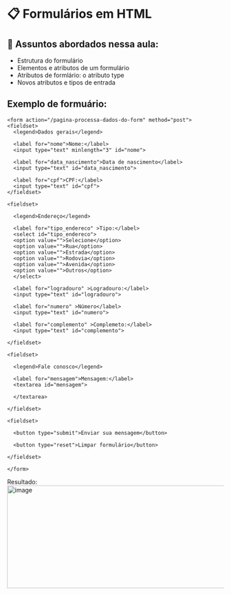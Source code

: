 # 📋 Formulários em HTML

## 📌 Assuntos abordados nessa aula:
- Estrutura do formulário
- Elementos e atributos de um formulário
- Atributos de formlário: o atributo type
- Novos atributos e tipos de entrada

## Exemplo de formuário:
    <form action="/pagina-processa-dados-do-form" method="post">
    <fieldset>
      <legend>Dados gerais</legend>
  
      <label for="nome">Nome:</label>
      <input type="text" minlength="3" id="nome">
  
      <label for="data_nascimento">Data de nascimento</label>
      <input type="text" id="data_nascimento">
  
      <label for="cpf">CPF:</label>
      <input type="text" id="cpf">
    </fieldset>

    <fieldset>

      <legend>Endereço</legend>
  
      <label for="tipo_endereco" >Tipo:</label>
      <select id="tipo_endereco">
      <option value="">Selecione</option>
      <option value="">Rua</option>
      <option value="">Estrada</option>
      <option value="">Rodovia</option>
      <option value="">Avenida</option>
      <option value="">Outros</option>
      </select>
  
      <label for="logradouro" >Logradouro:</label>
      <input type="text" id="logradouro">
  
      <label for="numero" >Número</label>
      <input type="text" id="numero">
  
      <label for="complemento" >Complemeto:</label>
      <input type="text" id="complemento">

    </fieldset>

    <fieldset>

      <legend>Fale conosco</legend>
  
      <label for="mensagem">Mensagem:</label>
      <textarea id="mensagem">
  
      </textarea>

    </fieldset>

    <fieldset>

      <button type="submit">Enviar sua mensagem</button>
  
      <button type="reset">Limpar formulário</button>

    </fieldset>

    </form>

 Resultado:
<img width="955" height="239" alt="image" src="https://github.com/user-attachments/assets/6e45f96e-bdcb-47e2-b2ab-fc5ba2e20fc3" />

